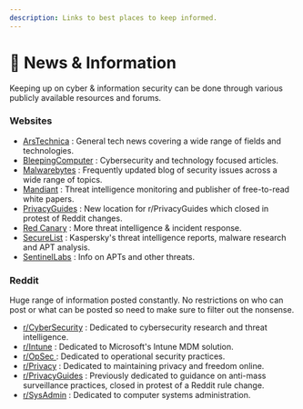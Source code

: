 ```yaml
---
description: Links to best places to keep informed.
---
```


# 📰 News & Information

Keeping up on cyber & information security can be done through various publicly available resources and forums.&#x20;

### Websites

* [ArsTechnica](https://arstechnica.com/gadgets/) : General tech news covering a wide range of fields and technologies.
* [BleepingComputer](https://www.bleepingcomputer.com/) : Cybersecurity and technology focused articles.
* [Malwarebytes](https://www.malwarebytes.com/blog) : Frequently updated blog of security issues across a wide range of topics.
* [Mandiant](https://www.mandiant.com/resources) : Threat intelligence monitoring and publisher of free-to-read white papers.
* [PrivacyGuides](https://discuss.privacyguides.net/) : New location for r/PrivacyGuides which closed in protest of Reddit changes.
* [Red Canary](https://redcanary.com/blog/) : More threat intelligence & incident response.
* [SecureList](https://securelist.com/) : Kaspersky's threat intelligence reports, malware research and APT analysis.
* [SentinelLabs](https://www.sentinelone.com/labs/) : Info on APTs and other threats.

### Reddit

Huge range of information posted constantly. No restrictions on who can post or what can be posted so need to make sure to filter out the nonsense.

* [r/CyberSecurity](https://www.reddit.com/r/cybersecurity/) : Dedicated to cybersecurity research and threat intelligence.
* [r/Intune](https://www.reddit.com/r/Intune) : Dedicated to Microsoft's Intune MDM solution.
* [r/OpSec ](https://www.reddit.com/r/opsec/): Dedicated to operational security practices.
* [r/Privacy](https://www.reddit.com/r/privacy/) : Dedicated to maintaining privacy and freedom online.
* [r/PrivacyGuides](https://www.reddit.com/r/PrivacyGuides/) : Previously dedicated to guidance on anti-mass surveillance practices, closed in protest of a Reddit rule change.
* [r/SysAdmin](https://www.reddit.com/r/sysadmin) :  Dedicated to computer systems administration.

###
